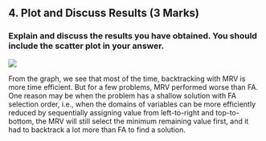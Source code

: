 ## **4. Plot and Discuss Results (3 Marks)**
### **Explain and discuss the results you have obtained. You should include the scatter plot in your answer.**
![](graph.png)

From the graph, we see that most of the time, backtracking with MRV is more time efficient. But for a few problems, MRV performed worse than FA. One reason may be when the problem has a shallow solution with FA selection order, i.e., when the domains of variables can be more efficiently reduced by sequentially assigning value from left-to-right and top-to-bottom, the MRV will still select the minimum remaining value first, and it had to backtrack a lot more than FA to find a solution.